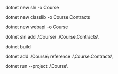 dotnet new sln -o Course


dotnet new classlib -o Course.Contracts


dotnet new webapi -o Course

dotnet sln add .\Course\ .\Course.Contracts\


dotnet build


dotnet add .\Course\ reference .\Course.Contracts\ 



dotnet run --project .\Course\